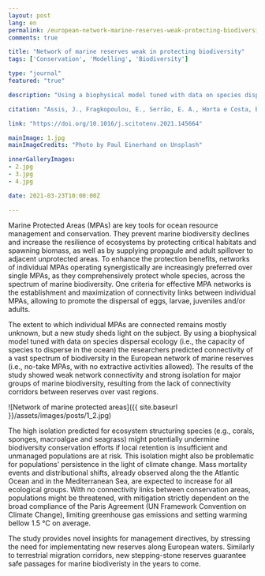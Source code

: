 ```yaml
---
layout: post
lang: en
permalink: /european-network-marine-reserves-weak-protecting-biodiversity/
comments: true

title: "Network of marine reserves weak in protecting biodiversity"
tags: ['Conservation', 'Modelling', 'Biodiversity']

type: "journal"
featured: "true"

description: "Using a biophysical model tuned with data on species dispersal ecology we predicted low connectivity for a vast spectrum of biodiversity in the European network of marine reserves."

citation: "Assis, J., Fragkopoulou, E., Serrão, E. A., Horta e Costa, B., Gandra, M., and Abecasis, D. (2021). Weak biodiversity connectivity in the European network of no-take marine protected areas. Science of the Total Environment 773, 1–24."

link: "https://doi.org/10.1016/j.scitotenv.2021.145664"

mainImage: 1.jpg
mainImageCredits: "Photo by Paul Einerhand on Unsplash"

innerGalleryImages:
- 2.jpg
- 3.jpg
- 4.jpg

date: 2021-03-23T10:00:00Z

---
```


Marine Protected Areas (MPAs) are key tools for ocean resource management and conservation. They prevent marine biodiversity declines and increase the resilience of ecosystems by protecting critical habitats and spawning biomass, as well as by supplying propagule and adult spillover to adjacent unprotected areas. To enhance the protection benefits, networks of individual MPAs operating synergistically are increasingly preferred over single MPAs, as they comprehensively protect whole species, across the spectrum of marine biodiversity. One criteria for effective MPA networks is the establishment and maximization of connectivity links between individual MPAs, allowing to promote the dispersal of eggs, larvae, juveniles and/or adults.

The extent to which individual MPAs are connected remains mostly unknown, but a new study sheds light on the subject. By using a biophysical model tuned with data on species dispersal ecology (i.e., the capacity of species to disperse in the ocean) the researchers predicted connectivity of a vast spectrum of biodiversity in the European network of marine reserves (i.e., no-take MPAs, with no extractive activities allowed). The results of the study showed weak network connectivity and strong isolation for major groups of marine biodiversity, resulting from the lack of connectivity corridors between reserves over vast regions.

![Network of marine protected areas]({{ site.baseurl }}/assets/images/posts/1_2.jpg)

The high isolation predicted for ecosystem structuring species (e.g., corals, sponges, macroalgae and seagrass) might potentially undermine biodiversity conservation efforts if local retention is insufficient and unmanaged populations are at risk. This isolation might also be problematic for populations’ persistence in the light of climate change. Mass mortality events and distributional shifts, already observed along the the Atlantic Ocean and in the Mediterranean Sea, are expected to increase for all ecological groups. With no connectivity links between conservation areas, populations might be threatened, with mitigation strictly dependent on the broad compliance of the Paris Agreement (UN Framework Convention on Climate Change), limiting greenhouse gas emissions and setting warming bellow 1.5 °C on average.

The study provides novel insights for management directives, by stressing the need for implementating new reserves along European waters. Similarly to terrestrial migration corridors, new stepping-stone reserves guarantee safe passages for marine biodiveristy in the years to come.
